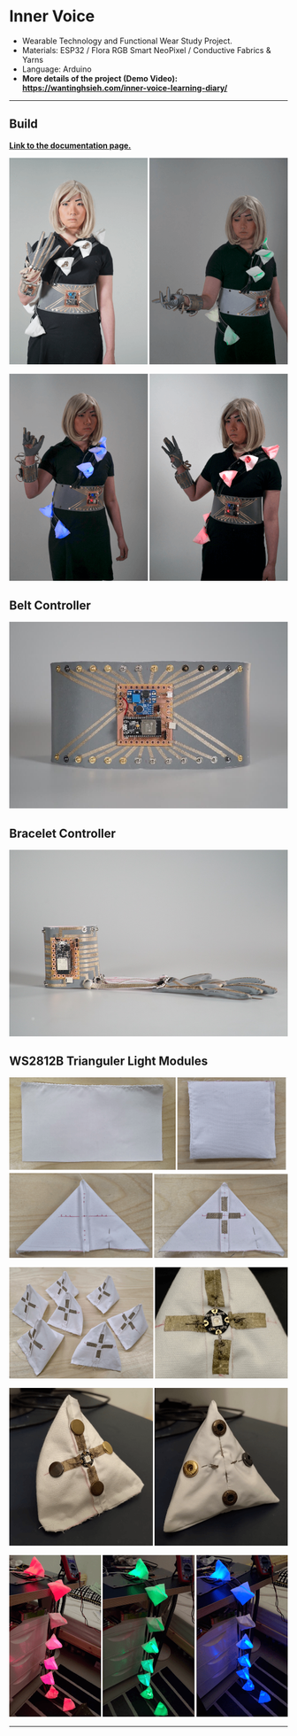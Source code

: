 # Inner Voice

- Wearable Technology and Functional Wear Study Project.
- Materials: ESP32 / Flora RGB Smart NeoPixel / Conductive Fabrics & Yarns
- Language: Arduino
- **More details of the project (Demo Video): https://wantinghsieh.com/inner-voice-learning-diary/**

---

## Build

**[Link to the documentation page.](https://fabacademy.wantinghsieh.com/assignment/16-wildcard-week)**

![Inner_Voice_model_1_web.png](./images/Inner_Voice_model_1_web.png)

![Inner_Voice_model_2_web.png](./images/Inner_Voice_model_2_web.png)

## Belt Controller

![Inner_Voice_ESP32_receiver_belt_1_web.jpg](./images/Inner_Voice_ESP32_receiver_belt_1_web.jpg)

## Bracelet Controller

![Inner_Voice_bracelet+glove_side_1_web.jpg](./images/Inner_Voice_bracelet+glove_side_1_web.jpg)

## WS2812B Trianguler Light Modules

![Inner_Voice_light_modules_make_1_web.png](./images/Inner_Voice_light_modules_make_1_web.png)

![Inner_Voice_light_modules_make_2_web.png](./images/Inner_Voice_light_modules_make_2_web.png)

![Inner_Voice_light_modules_make_3_web.png](./images/Inner_Voice_light_modules_make_3_web.png)

![Inner_Voice_light_modules_test_2_web.png](./images/Inner_Voice_light_modules_test_2_web.png)

---
